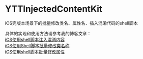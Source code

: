 # YTTInjectedContentKit

iOS壳版本场景下的批量修改类名、属性名、插入混淆代码的shell脚本

具体的实现和使用方法请参考我的博客文章：  
[iOS使用shell脚本注入混淆内容](https://my.oschina.net/FEEDFACF/blog/1621956)  
[iOS使用Shell脚本批量修改类名称](https://my.oschina.net/FEEDFACF/blog/1627398)  
[iOS使用shell脚本批量修改属性](https://my.oschina.net/FEEDFACF/blog/1626928)  